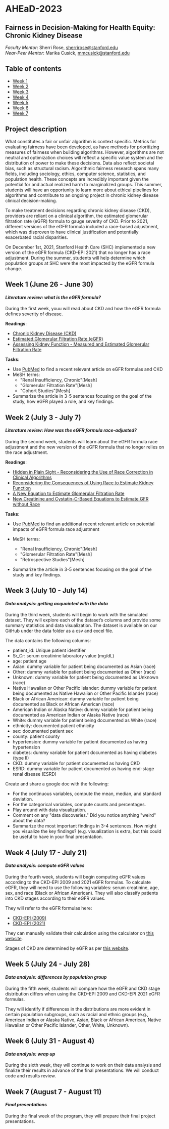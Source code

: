 # AHEaD-2023

## Fairness in Decision-Making for Health Equity: Chronic Kidney Disease

*Faculty Mentor*: Sherri Rose, [sherrirose@stanford.edu](mailto:sherrirose@stanford.edu) </br>
*Near-Peer Mentor*: Marika Cusick, [mmcusick@stanford.edu](mailto:mmcusick@stanford.edu)

## Table of contents
- [Week 1](#week-1-june-26---june-30)
- [Week 2](#week-2-july-3---july-7)
- [Week 3](#week-3-july-10---july-14)
- [Week 4](#week-4-july-17---july-21)
- [Week 5](#week-5-july-24---july-28)
- [Week 6](#week-6-july-31---august-4)
- [Week 7](#week-7-august-7---august-11)

## Project description
What constitutes a fair or unfair algorithm is context specific. Metrics for evaluating fairness have been developed, as have methods for prioritizing measures of fairness when building algorithms. However, algorithms are not neutral and optimization choices will reflect a specific value system and the distribution of power to make these decisions. Data also reflect societal bias, such as structural racism. Algorithmic fairness research spans many fields, including sociology, ethics, computer science, statistics, and population health. These concepts are incredibly important given the potential for and actual realized harm to marginalized groups. This summer, students will have an opportunity to learn more about ethical pipelines for algorithms and contribute to an ongoing project in chronic kidney disease clinical decision-making. 

To make treatment decisions regarding chronic kidney disease (CKD), providers are reliant on a clinical algorithm, the estimated glomerular filtration rate (eGFR) formula to gauge severity of CKD. Prior to 2021, different versions of the eGFR formula included a race-based adjustment, which was disproven to have clinical justification and potentially exacerbated racial disparities. 

On December 1st, 2021, Stanford Health Care (SHC) implemented a new version of the eGFR formula (CKD-EPI 2021) that no longer has a race adjustment. During the summer, students will help determine which population groups at SHC were the most impacted by the eGFR formula change. 

## Week 1 (June 26 - June 30)

#### *Literature review: what is the eGFR formula?*

During the first week, youu will read about CKD and how the eGFR formula defines severity of disease. 

**Readings**:
- [Chronic Kidney Disease (CKD)](https://www.kidney.org/atoz/content/about-chronic-kidney-disease)
- [Estimated Glomerular Filtration Rate (eGFR)](https://www.kidney.org/atoz/content/gfr)
- [Assessing Kidney Function - Measured and Estimated Glomerular Filtration Rate](https://www.nejm.org/doi/full/10.1056/nejmra054415)

**Tasks**: 
- Use [PubMed](https://pubmed.ncbi.nlm.nih.gov/) to find a recent relevant article on eGFR formulas and CKD 
- MeSH terms:
    - "Renal Insufficiency, Chronic"[Mesh]
    - "Glomerular Filtration Rate"[Mesh]
    - "Cohort Studies"[Mesh]
- Summarize the article in 3-5 sentences focusing on the goal of the study, how eGFR played a role, and key findings.


## Week 2 (July 3 - July 7)

#### *Literature review: How was the eGFR formula race-adjusted?*

During the second week, students will learn about the eGFR formula race adjustment and the new version of the eGFR formula that no longer relies on the race adjustment.

**Readings**:
- [Hidden in Plain Sight - Reconsidering the Use of Race Correction in Clinical Algorithms](https://www.nejm.org/doi/10.1056/NEJMms2004740)
- [Reconsidering the Consequences of Using Race to Estimate Kidney Function](https://jamanetwork.com/journals/jama/article-abstract/2735726)
- [A New Equation to Estimate Glomerular Filtration Rate ](https://www.acpjournals.org/doi/10.7326/0003-4819-150-9-200905050-00006)
- [New Creatinine and Cystatin-C-Based Equations to Estimate GFR without Race](https://www.nejm.org/doi/full/10.1056/NEJMoa2102953)

**Tasks**: 
- Use [PubMed](https://pubmed.ncbi.nlm.nih.gov/) to find an additional recent relevant article on potential impacts of eGFR formula race adjustment 

- MeSH terms:
    - "Renal Insufficiency, Chronic"[Mesh]
    - "Glomerular Filtration Rate"[Mesh]
    - "Retrospective Studies"[Mesh]
- Summarize the article in 3-5 sentences focusing on the goal of the study and key findings.

## Week 3 (July 10 - July 14)

#### *Data analysis: getting acquainted with the data*

During the third week, students will begin to work with the simulated dataset. They will explore each of the dataset’s columns and provide some summary statistics and data visualization. The dataset is available on our GitHub under the data folder as a csv and excel file. 

The data contains the following columns: 
- patient_id: Unique patient identifier
- Sr_Cr: serum creatinine laboratory value (mg/dL)
- age: patient age
- Asian: dummy variable for patient being documented as Asian (race)
- Other: dummy variable for patient being documented as Other (race)
- Unknown: dummy variable for patient being documented as Unknown (race)
- Native Hawaiian or Other Pacific Islander: dummy variable for patient being documented as Native Hawaiian or Other Pacific Islander (race)
- Black or African American: dummy variable for patient being documented as Black or African American (race)
- American Indian or Alaska Native: dummy variable for patient being documented as American Indian or Alaska Native (race)
- White: dummy variable for patient being documented as White (race)
- ethnicity: documented patient ethnicity
- sex: documented patient sex
- county: patient county
- hypertension: dummy variable for patient documented as having hypertension
- diabetes: dummy variable for patient documented as having diabetes (type II)
- CKD: dummy variable for patient documented as having CKD
- ESRD: dummy variable for patient documented as having end-stage renal disease (ESRD)

Create and share a google doc with the following: 
- For the continuous variables, compute the mean, median, and standard deviation.
- For the categorical variables, compute counts and percentages.
- Play around with data visualization.
- Comment on any "data discoveries." Did you notice anything "weird" about the data?
- Summarize the most important findings in 3-4 sentences. How might you visualize the key findings? (e.g. visualization is extra, but this could be useful to have in your final presentation. 

## Week 4 (July 17 - July 21)

#### *Data analysis: compute eGFR values*

During the fourth week, students will begin computing eGFR values according to the CKD-EPI 2009 and 2021 eGFR formulas. To calculate eGFR, they will need to use the following variables: serum creatinine, age, sex, and race (Black or African American). They will also classify patients into CKD stages according to their eGFR values.

They will refer to the eGFR formulas here: 
- [CKD-EPI (2009)](http://nephron.com/epi_equation)
- [CKD-EPI (2021)](https://www.kidney.org/content/ckd-epi-creatinine-equation-2021)

They can manually validate their calculation using the calculator on [this website](https://www.mdcalc.com/calc/3939/ckd-epi-equations-glomerular-filtration-rate-gfr).

Stages of CKD are determined by eGFR as per [this website](https://www.kidney.org/atoz/content/gfr).

## Week 5 (July 24 - July 28)

#### *Data analysis: differences by population group*

During the fifth week, students will compare how the eGFR and CKD stage distribution differs when using the CKD-EPI 2009 and CKD-EPI 2021 eGFR formulas. 

They will identify if differences in the distributions are more evident in certain population subgroups, such as racial and ethnic groups (e.g., American Indian or Alaska Native, Asian, Black or African American, Native Hawaiian or Other Pacific Islander, Other, White, Unknown). 

## Week 6 (July 31 - August 4)

#### *Data analysis: wrap up*

During the sixth week, they will continue to work on their data analysis and finalize their results in advance of the final presentations. We will conduct code and results review. 

## Week 7 (August 7 - August 11)

#### *Final presentations*

During the final week of the program, they will prepare their final project presentations. 


